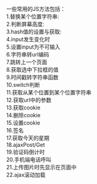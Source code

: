 一些常用的JS方法包括：</br>
1.替换某个位置字符串:</br>
2.判断屏幕高度:</br>
3.hash值的设置与获取:</br>
4.input发生变化时</br>
5.设置input为不可输入</br>
6.字符串转url编码</br>
7.跳转上一个页面</br>
8.获取选中下拉框的值</br>
9.时间戳转字符串函数</br>
10.switch判断</br>
11.获取从某个位置到某个位置字符串</br>
12.获取url中的参数</br>
13.获取cookie</br>
14.删除cookie</br>
15.设置cookie</br>
16.签名</br>
17.获取今天的星期</br>
18.ajaxPost/Get</br>
19.验证码倒计时</br>
20.手机端电话呼叫</br>
21.上传图片时先显示在页面中</br>
22.ajax滚动加载</br>
